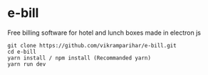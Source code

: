 # e-bill
Free billing software for hotel and lunch boxes made in electron js
```
git clone https://github.com/vikramparihar/e-bill.git
cd e-bill
yarn install / npm install (Recommanded yarn)
yarn run dev

